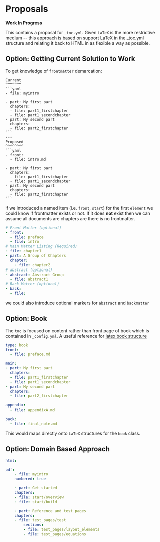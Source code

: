 # Proposals

**Work In Progress**

This contains a proposal for `_toc.yml`. Given `LaTeX` is the more restrictive
medium -- this approach is based on support LaTeX in the _toc.yml structure and
relating it back to HTML in as flexible a way as possible.

## Option: Getting Current Solution to Work

To get knowledge of `frontmatter` demarcation:

````{panels}
Current
^^^^^^^
```yaml
- file: myintro

- part: My first part
  chapters:
  - file: part1_firstchapter
  - file: part1_secondchapter
- part: My second part
  chapters:
  - file: part2_firstchapter
```
---
Proposed
^^^^^^^^
```yaml
- front:
  - file: intro.md

- part: My first part
  chapters:
  - file: part1_firstchapter
  - file: part1_secondchapter
- part: My second part
  chapters:
  - file: part2_firstchapter
```
````

if we introduced a named item (i.e. `front`, `start`) for the first `element` we could know if
frontmatter exists or not. If it does **not** exist then we can assume all documents are chapters
are there is no frontmatter.

```yaml
# Front Matter (optional)
- front: 
  - file: preface
  - file: intro
# Main Matter Listing (Required)
- file: chapter1
- part: A Group of Chapters
  chapter:
    - file: chapter2
# abstract (optional)
- abstract: Abstract Group
  - file: abstract1
# Back Matter (optional)
- back:
  - file: 
```

we could also introduce optional markers for `abstract` and `backmatter`

## Option: Book

The `toc` is focused on content rather than front page of book 
which is contained in `_config.yml`. A useful reference for 
[latex book structure](https://en.wikibooks.org/wiki/LaTeX/Document_Structure#Book_structure)

```yaml
type: book
front:
  - file: preface.md

main:
- part: My first part
  chapters:
  - file: part1_firstchapter
  - file: part1_secondchapter
- part: My second part
  chapters:
  - file: part2_firstchapter

appendix:
  - file: appendixA.md

back: 
  - file: final_note.md
```

This would maps directly onto `LaTeX` structures for the `book` class.

## Option: Domain Based Approach

```yaml
html:

pdf:
    - file: myintro
    numbered: true

    - part: Get started
    chapters:
    - file: start/overview
    - file: start/build

    - part: Reference and test pages
    chapters:
    - file: test_pages/test
        sections:
        - file: test_pages/layout_elements
        - file: test_pages/equations

```
